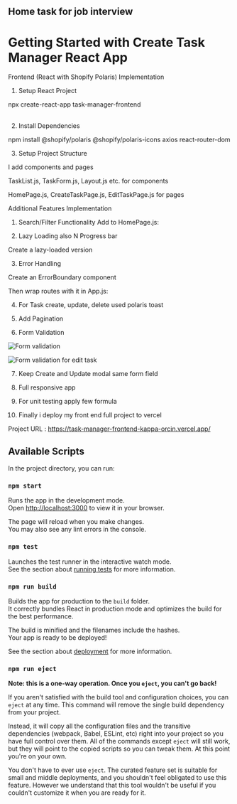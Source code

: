 ## Home task for job interview

# Getting Started with Create Task Manager React App

Frontend (React with Shopify Polaris) Implementation

1. Setup React Project

npx create-react-app task-manager-frontend  <br> <br>

2. Install Dependencies

npm install @shopify/polaris @shopify/polaris-icons axios react-router-dom

3. Setup Project Structure
   
I add components and pages

TaskList.js, TaskForm.js, Layout.js etc. for components

HomePage.js, CreateTaskPage.js, EditTaskPage.js for pages 

Additional Features Implementation

1. Search/Filter Functionality Add to HomePage.js:

2. Lazy Loading also N Progress bar

Create a lazy-loaded version

3. Error Handling

Create an ErrorBoundary component

Then wrap routes with it in App.js:

4. For Task create, update, delete used polaris toast

5. Add Pagination

6. Form Validation

![Form validation ](https://github.com/user-attachments/assets/72555ed1-b988-4137-9ec8-b7c06cd43b8c)

![Form validation for edit task](https://github.com/user-attachments/assets/c25fbaab-a9a3-461f-98ad-6f3cf924bd95)


7. Keep Create and Update modal same form field

8. Full responsive app

9. For unit testing apply few formula

10. Finally i deploy my front end full project to vercel

Project URL : https://task-manager-frontend-kappa-orcin.vercel.app/



## Available Scripts

In the project directory, you can run:

### `npm start`

Runs the app in the development mode.\
Open [http://localhost:3000](http://localhost:3000) to view it in your browser.

The page will reload when you make changes.\
You may also see any lint errors in the console.

### `npm test`

Launches the test runner in the interactive watch mode.\
See the section about [running tests](https://facebook.github.io/create-react-app/docs/running-tests) for more information.

### `npm run build`

Builds the app for production to the `build` folder.\
It correctly bundles React in production mode and optimizes the build for the best performance.

The build is minified and the filenames include the hashes.\
Your app is ready to be deployed!

See the section about [deployment](https://facebook.github.io/create-react-app/docs/deployment) for more information.

### `npm run eject`

**Note: this is a one-way operation. Once you `eject`, you can't go back!**

If you aren't satisfied with the build tool and configuration choices, you can `eject` at any time. This command will remove the single build dependency from your project.

Instead, it will copy all the configuration files and the transitive dependencies (webpack, Babel, ESLint, etc) right into your project so you have full control over them. All of the commands except `eject` will still work, but they will point to the copied scripts so you can tweak them. At this point you're on your own.

You don't have to ever use `eject`. The curated feature set is suitable for small and middle deployments, and you shouldn't feel obligated to use this feature. However we understand that this tool wouldn't be useful if you couldn't customize it when you are ready for it.





